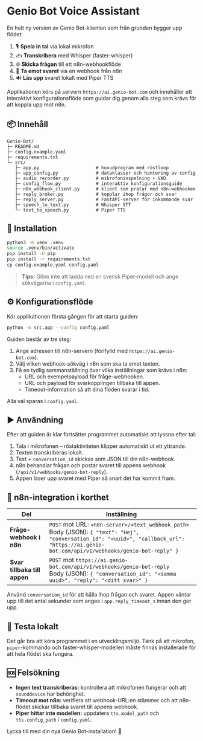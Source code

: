 # Genio Bot Voice Assistant

En helt ny version av Genio Bot-klienten som från grunden bygger upp flödet:

1. 🎙️ **Spela in tal** via lokal mikrofon
2. ✍️ **Transkribera** med Whisper (faster-whisper)
3. 🌐 **Skicka frågan** till ett n8n-webhookflöde
4. 🔁 **Ta emot svaret** via en webhook från n8n
5. 🔊 **Läs upp** svaret lokalt med Piper TTS

Applikationen körs på servern `https://ai.genio-bot.com` och innehåller ett interaktivt
konfigurationsflöde som guidar dig genom alla steg som krävs för att koppla upp mot n8n.

## 📦 Innehåll

```
Genio-Bot/
├─ README.md
├─ config.example.yaml
├─ requirements.txt
└─ src/
   ├─ app.py                     # huvudprogram med röstloop
   ├─ app_config.py              # dataklasser och hantering av config
   ├─ audio_recorder.py          # mikrofoninspelning + VAD
   ├─ config_flow.py             # interaktiv konfigurationsguide
   ├─ n8n_webhook_client.py      # klient som pratar med n8n-webhooken
   ├─ reply_broker.py            # kopplar ihop frågor och svar
   ├─ reply_server.py            # FastAPI-server för inkommande svar
   ├─ speech_to_text.py          # Whisper STT
   └─ text_to_speech.py          # Piper TTS
```

## 🚀 Installation

```bash
python3 -m venv .venv
source .venv/bin/activate
pip install -U pip
pip install -r requirements.txt
cp config.example.yaml config.yaml
```

> **Tips:** Glöm inte att ladda ned en svensk Piper-modell och ange sökvägarna i `config.yaml`.

## ⚙️ Konfigurationsflöde

Kör applikationen första gången för att starta guiden:

```bash
python -m src.app --config config.yaml
```

Guiden består av tre steg:

1. Ange adressen till n8n-servern (förifylld med `https://ai.genio-bot.com`).
2. Välj vilken webhook-sökväg i n8n som ska ta emot texten.
3. Få en tydlig sammanställning över vilka inställningar som krävs i n8n:
   - URL och exempelpayload för fråge-webhooken.
   - URL och payload för svarkopplingen tillbaka till appen.
   - Timeout-information så att dina flöden svarar i tid.

Alla val sparas i `config.yaml`.

## ▶️ Användning

Efter att guiden är klar fortsätter programmet automatiskt att lyssna efter tal:

1. Tala i mikrofonen – röstaktiviteten klipper automatiskt ut ett yttrande.
2. Texten transkriberas lokalt.
3. Text + `conversation_id` skickas som JSON till din n8n-webhook.
4. n8n behandlar frågan och postar svaret till appens webhook (`/api/v1/webhooks/genio-bot-reply`).
5. Appen läser upp svaret med Piper så snart det har kommit fram.

## 🔗 n8n-integration i korthet

| Del | Inställning |
|-----|-------------|
| **Fråge-webhook i n8n** | `POST` mot URL: `<n8n-server>/<text_webhook_path>`<br> Body (JSON): `{ "text": "Hej", "conversation_id": "<uuid>", "callback_url": "https://ai.genio-bot.com/api/v1/webhooks/genio-bot-reply" }` |
| **Svar tillbaka till appen** | `POST` mot `https://ai.genio-bot.com/api/v1/webhooks/genio-bot-reply`<br> Body (JSON): `{ "conversation_id": "<samma uuid>", "reply": "<ditt svar>" }` |

Använd `conversation_id` för att hålla ihop frågan och svaret. Appen väntar upp till det antal sekunder som anges i `app.reply_timeout_s` innan den ger upp.

## 🧪 Testa lokalt

Det går bra att köra programmet i en utvecklingsmiljö. Tänk på att mikrofon, `piper`-kommando och faster-whisper-modellen måste finnas installerade för att hela flödet ska fungera.

## 🆘 Felsökning

- **Ingen text transkriberas:** kontrollera att mikrofonen fungerar och att `sounddevice` har behörighet.
- **Timeout mot n8n:** verifiera att webhook-URL:en stämmer och att n8n-flödet skickar tillbaka svaret till appens webhook.
- **Piper hittar inte modellen:** uppdatera `tts.model_path` och `tts.config_path` i `config.yaml`.

Lycka till med din nya Genio Bot-installation! 🎉
